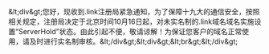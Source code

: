 &amp;lt;div&amp;gt;您好，现收到.link注册局紧急通知，为了保障十九大的通信安全，按照相关规定，注册局决定于北京时间10月16日起，对未实名制的.link域名域名实施设置“ServerHold”状态。由此引起不便，敬请谅解！为保证您客户的域名正常使用，请及时进行实名制审核。&amp;lt;/div&amp;gt;&amp;lt;div&amp;gt;&amp;lt;br&amp;gt;&amp;lt;/div&amp;gt;